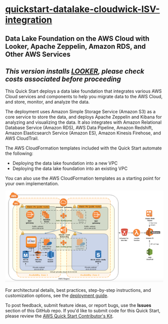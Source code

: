 # [quickstart-datalake-cloudwick-ISV-integration](https://console.aws.amazon.com/cloudformation/home?region=us-west-2#/stacks/new?stackName=CWDLQS-Looker-Intg-00&templateURL=https://s3-us-west-2.amazonaws.com/aws-datalake-looker-integration/templates/datalake-master.template)
## Data Lake Foundation on the AWS Cloud with Looker, Apache Zeppelin, Amazon RDS, and Other AWS Services


## *This version installs [LOOKER](https://aws.amazon.com/marketplace/seller-profile?id=f2b415a2-1013-4f3f-ba68-ad1895504098), please check costs associated before proceeding*


This Quick Start deploys a data lake foundation that integrates various AWS Cloud services and components to help you migrate data to the AWS Cloud, and store, monitor, and analyze the data.

The deployment uses Amazon Simple Storage Service (Amazon S3) as a core service to store the data, and deploys Apache Zeppelin and Kibana for analyzing and visualizing the data. It also integrates with Amazon Relational Database Service (Amazon RDS), AWS Data Pipeline, Amazon Redshift, Amazon Elasticsearch Service (Amazon ES), Amazon Kinesis Firehose, and AWS CloudTrail.

The AWS CloudFormation templates included with the Quick Start automate the following:

- Deploying the data lake foundation into a new VPC
- Deploying the data lake foundation into an existing VPC

You can also use the AWS CloudFormation templates as a starting point for your own implementation.

![Quick Start architecture for data lake foundation on AWS](https://github.com/pogaku9/aws-datalake-quickstart-looker-isv-integration/blob/dev/images/aws-dl-qs-arch.jpg)

For architectural details, best practices, step-by-step instructions, and customization options, see the [deployment guide](https://s3.amazonaws.com/quickstart-reference/datalake/cloudwick/latest/doc/data-lake-foundation-wth-zeppelin-and-amazon-rds-on-the-aws-cloud.pdf).

To post feedback, submit feature ideas, or report bugs, use the **Issues** section of this GitHub repo.
If you'd like to submit code for this Quick Start, please review the [AWS Quick Start Contributor's Kit](https://aws-quickstart.github.io/).
